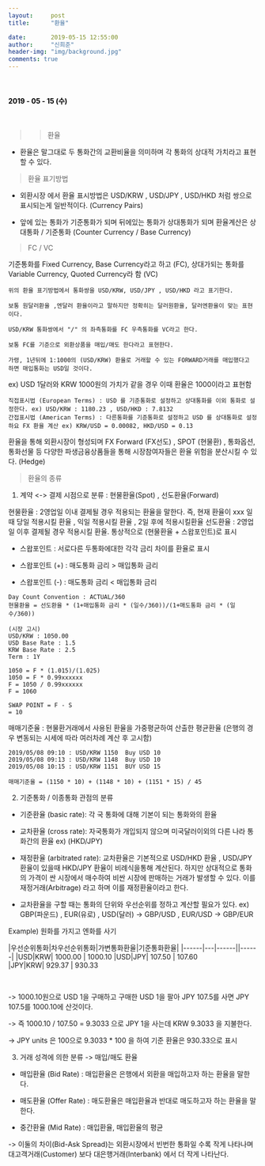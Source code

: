 ```yaml
---
layout:     post
title:      "환율"

date:       2019-05-15 12:55:00
author:     "신희준"
header-img: "img/background.jpg"
comments: true
---
```


<head>
 <meta property="og:type" content="FX">
 <meta property="og:title" content="FX">
 <meta property="og:description" content="FX">
 <meta property="og:url" content="http://shj7242.github.io/2018/08/03/EXRATE/">

 <meta name="twitter:card" content="FX">
  <meta name="twitter:title" content="FX">
  <meta name="twitter:description" content="FX">
  <meta name="FACEBOOK:domain" content="http://shj7242.github.io/2018/08/03/EXRATE/">
  <meta name="facebook:card" content="FX">
   <meta name="facebook:title" content="FX">
   <meta name="facebook:description" content="FX">
   <meta name="facebook:domain" content="http://shj7242.github.io/2019/08/03/EXRATE/">


 </head>

<br>
<H4 style ="font-weight:bold; color:black;"> </H4>

<H4 style ="font-weight:bold; color : black">2019 - 05 - 15 (수)</H4>
<br>

>> 환율

* 환율은 말그대로 두 통화간의 교환비율을 의미하며 각 통화의 상대적 가치라고 표현할 수 있다.

> 환율 표기방법 

* 외환시장 에서 환율 표시방법은 USD/KRW , USD/JPY , USD/HKD 처럼 쌍으로 표시되는게 일반적이다. (Currency Pairs)

* 앞에 있는 통화가 기준통화가 되며 뒤에있는 통화가 상대통화가 되며 환율계산은  상대통화 / 기준통화 (Counter Currency / Base Currency) 

> FC / VC

기준통화를 Fixed Currency, Base Currency라고 하고 (FC), 상대가되는 통화를 Variable Currency, Quoted Currency라 함 (VC)

~~~
위의 환율 표기방법에서 통화쌍을 USD/KRW, USD/JPY , USD/HKD 라고 표기한다.

보통 원달러환율 ,엔달러 환율이라고 말하지만 정확히는 달러원환율, 달러엔환율이 맞는 표현이다.

USD/KRW 통화쌍에서 "/" 의 좌측통화를 FC 우측통화를 VC라고 한다.

보통 FC를 기준으로 외환상품을 매입/매도 한다라고 표현한다.

가령, 1년뒤에 1:1000의 (USD/KRW) 환율로 거래할 수 있는 FORWARD거래를 매입했다고 하면 매입통화는 USD일 것이다. 
~~~

ex) USD 1달러와 KRW 1000원의 가치가 같을 경우 이때 환율은 1000이라고 표현함

~~~
직접표시법 (European Terms) : USD 를 기준통화로 설정하고 상대통화를 이외 통화로 설정한다. ex) USD/KRW : 1180.23 , USD/HKD : 7.8132
간접표시법 (American Terms) : 다른통화를 기준통화로 설정하고 USD 를 상대통화로 설정하요 FX 환율 계산 ex) KRW/USD = 0.00082, HKD/USD = 0.13
~~~

환율을 통해 외환시장이 형성되며 FX Forward (FX선도) , SPOT (현물환) , 통화옵션, 통화선물 등 다양한 파생금융상품들을 통해 시장참여자들은 환율 위험을 분산시킬 수 있다. (Hedge)


> 환율의 종류


1. 계약 <-> 결제 시점으로 분류 : 현물환율(Spot) , 선도환율(Forward) 

현물환율 : 2영업일 이내 결제될 경우 적용되는 환율을 말한다. 즉, 현재 환율이 xxx 일때 당일 적용시킬 환율 , 익일 적용시킬 환율 , 2일 후에 적용시킬환율
선도환율 : 2영업일 이후 결제될 경우 적용시킬 환율. 통상적으로 (현물환율 + 스왑포인트)로 표시

* 스왑포인트 : 서로다른 두통화에대한 각각 금리 차이를 환율로 표시

* 스왑포인트 (+) : 매도통화 금리 > 매입통화 금리
* 스왑포인트 (-) : 매도통화 금리 < 매입통화 금리

~~~
Day Count Convention : ACTUAL/360
현물환율 = 선도환율 * (1+매입통화 금리 * (일수/360))/(1+매도통화 금리 * (일수/360))

(시장 고시)
USD/KRW : 1050.00
USD Base Rate : 1.5
KRW Base Rate : 2.5
Term : 1Y

1050 = F * (1.015)/(1.025)
1050 = F * 0.99xxxxxx
F = 1050 / 0.99xxxxxx
F = 1060

SWAP POINT = F - S 
= 10
~~~

매매기준율 : 현물환거래에서 사용된 환율을 가중평균하여 산출한 평균환율 (은행의 경우 변동되는 시세에 따라 여러차례 계산 후 고시함)

~~~
2019/05/08 09:10 : USD/KRW 1150  Buy USD 10
2019/05/08 09:13 : USD/KRW 1148  Buy USD 10
2019/05/08 10:15 : USD/KRW 1151  BUY USD 15

매매기준율 = (1150 * 10) + (1148 * 10) + (1151 * 15) / 45
~~~

2. 기준통화 / 이종통화 관점의 분류

* 기준환율 (basic rate): 각 국 통화에 대해 기본이 되는 통화와의 환율
* 교차환율 (cross rate): 자국통화가 개입되지 않으며 미국달러이외의 다른 나라 통화간의 환율 ex) (HKD/JPY) 
* 재정환율 (arbitrated rate): 교차환율은 기본적으로 USD/HKD 환율 , USD/JPY 환율이 있을때 HKD/JPY 환율이 비례식을통해 계산된다. 하지만 상대적으로 통화의 가격이 싼 시장에서 매수하여 비싼 시장에 판매하는 거래가 발생할 수 있다. 이를 재정거래(Arbitrage) 라고 하며 이를 재정환율이라고 한다.

* 교차환율을 구할 때는 통화의 단위와 우선순위를 정하고 계산할 필요가 있다. ex) GBP(파운드) , EUR(유로) , USD(달러) -> GBP/USD , EUR/USD -> GBP/EUR


Example) 원화를 가지고 엔화를 사기

|우선순위통화|차우선순위통화|가변통화환율|기준통화환율|
|------|---|------||------|
|USD|KRW| 1000.00 | 1000.10 
|USD|JPY| 107.50  | 107.60     
|JPY|KRW| 929.37  | 930.33

<br>

-> 1000.10원으로 USD 1을 구매하고 구매한 USD 1을 팔아 JPY 107.5를 사면 JPY 107.5를 1000.10에 산것이다.
<br>

-> 즉 1000.10 / 107.50 = 9.3033 으로 JPY 1을 사는데 KRW 9.3033 을 지불한다.
<br>

-> JPY units 은 100으로 9.3033 * 100 을 하여 기준 환율은 930.33으로 표시


3. 거래 성격에 의한 분류 -> 매입/매도 환율

* 매입환율 (Bid Rate) : 매입환율은 은행에서 외환을 매입하고자 하는 환율을 말한다.    

* 매도환율 (Offer Rate) : 매도환율은 매입환율과 반대로 매도하고자 하는 환율을 말한다.

* 중간환율 (Mid Rate) : 매입환율, 매입환율의 평균

-> 이둘의 차이(Bid-Ask Spread)는 외환시장에서 빈번한 통화일 수록 작게 나타나며 대고객거래(Customer) 보다 대은행거래(Interbank) 에서 더 작게 나타난다.





